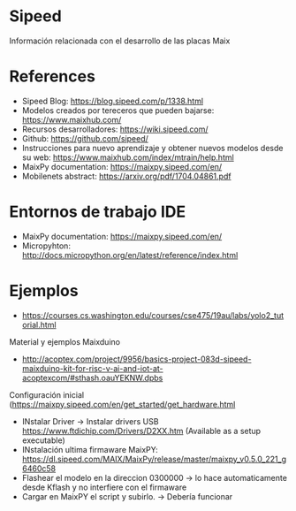 # Sipeed
Información relacionada con el desarrollo de las placas Maix
# References
- Sipeed Blog: https://blog.sipeed.com/p/1338.html
- Modelos creados por tereceros que pueden bajarse: https://www.maixhub.com/
- Recursos desarrolladores: https://wiki.sipeed.com/
- Github: https://github.com/sipeed/ 
- Instrucciones para nuevo aprendizaje y obtener nuevos modelos desde su web: https://www.maixhub.com/index/mtrain/help.html
- MaixPy documentation: https://maixpy.sipeed.com/en/
- Mobilenets abstract: https://arxiv.org/pdf/1704.04861.pdf
# Entornos de trabajo IDE
- MaixPy documentation: https://maixpy.sipeed.com/en/
- Micropyhton: http://docs.micropython.org/en/latest/reference/index.html
# Ejemplos
- https://courses.cs.washington.edu/courses/cse475/19au/labs/yolo2_tutorial.html

Material y ejemplos Maixduino
- http://acoptex.com/project/9956/basics-project-083d-sipeed-maixduino-kit-for-risc-v-ai-and-iot-at-acoptexcom/#sthash.oauYEKNW.dpbs

Configuración inicial (https://maixpy.sipeed.com/en/get_started/get_hardware.html
- INstalar Driver -> Instalar drivers USB https://www.ftdichip.com/Drivers/D2XX.htm  (Available as a setup executable)
- INstalación ultima firmaware MaixPY: https://dl.sipeed.com/MAIX/MaixPy/release/master/maixpy_v0.5.0_221_g6460c58 
- Flashear el modelo en la direccion 0300000 -> lo hace automaticamente desde Kflash y no interfiere con el firmaware
- Cargar en MaixPY el script y subirlo. -> 
Debería funcionar 
